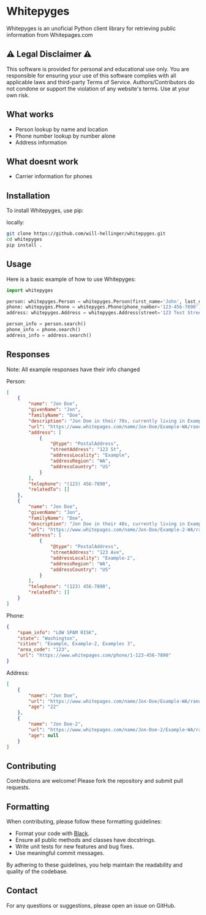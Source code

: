 # Whitepyges

Whitepyges is an unoficial Python client library for retrieving public information from Whitepages.com

## ⚠️ Legal Disclaimer ⚠️

This software is provided for personal and educational use only. You are responsible for ensuring your use of this software complies with all applicable laws and third-party Terms of Service. Authors/Contributors do not condone or support the violation of any website's terms. Use at your own risk.

## What works

- Person lookup by name and location
- Phone number lookup by number alone
- Address information

## What doesnt work

- Carrier information for phones

## Installation

To install Whitepyges, use pip:

locally:
```bash
git clone https://github.com/will-hellinger/whitepyges.git
cd whitepyges
pip install .
```

## Usage

Here is a basic example of how to use Whitepyges:

```python
import whitepyges

person: whitepyges.Person = whitepyges.Person(first_name='John', last_name='Doe', state="WA")
phone: whitepyges.Phone = whitepyges.Phone(phone_number='123-456-7890')
address: whitepyges.Address = whitepyges.Address(street='123 Test Street', city='New York', state='NY')

person_info = person.search()
phone_info = phone.search()
address_info = address.search()
```

## Responses

Note: All example responses have their info changed

Person:
```json
[
    {
        "name": "Jon Doe",
        "givenName": "Jon",
        "familyName": "Doe",
        "description": "Jon Doe in their 70s, currently living in Example, WA",
        "url": "https://www.whitepages.com/name/Jon-Doe/Example-WA/random_letters",
        "address": [
            {
                "@type": "PostalAddress",
                "streetAddress": "123 St",
                "addressLocality": "Example",
                "addressRegion": "WA",
                "addressCountry": "US"
            }
        ],
        "telephone": "(123) 456-7890",
        "relatedTo": []
    },
    {
        "name": "Jon Doe",
        "givenName": "Jon",
        "familyName": "Doe",
        "description": "Jon Doe in their 40s, currently living in Example-2, WA",
        "url": "https://www.whitepages.com/name/Jon-Doe/Example-2-WA/random_letters2",
        "address": [
            {
                "@type": "PostalAddress",
                "streetAddress": "123 Ave",
                "addressLocality": "Example-2",
                "addressRegion": "WA",
                "addressCountry": "US"
            }
        ],
        "telephone": "(123) 456-7890",
        "relatedTo": []
    }
]
```

Phone:
```json
{
    "spam_info": "LOW SPAM RISK",
    "state": "Washington",
    "cities": "Example, Example-2, Examples 3",
    "area_code": "123",
    "url": "https://www.whitepages.com/phone/1-123-456-7890"
}
```

Address:
```json
[
    {
        "name": "Jon Doe",
        "url": "https://www.whitepages.com/name/Jon-Doe/Example-WA/random_numbers",
        "age": "22"
    },
    {
        "name": "Jon Doe-2",
        "url": "https://www.whitepages.com/name/Jon-Doe-2/Example-WA/random_numbers-2",
        "age": null
    }
]
```

## Contributing

Contributions are welcome! Please fork the repository and submit pull requests.

## Formatting

When contributing, please follow these formatting guidelines:

- Format your code with [Black](https://black.readthedocs.io/en/stable/).
- Ensure all public methods and classes have docstrings.
- Write unit tests for new features and bug fixes.
- Use meaningful commit messages.

By adhering to these guidelines, you help maintain the readability and quality of the codebase.

## Contact

For any questions or suggestions, please open an issue on GitHub.
